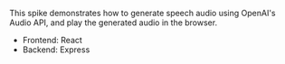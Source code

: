 This spike demonstrates how to generate speech audio using OpenAI's Audio API, and play the generated audio in the browser. 

- Frontend: React
- Backend: Express
